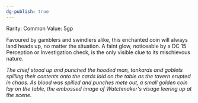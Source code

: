 ```yaml
---
dg-publish: true
---
```

Rarity: Common
Value: 5gp

Favoured by gamblers and swindlers alike, this enchanted coin will always land heads up, no matter the situation. A faint glow, noticeable by a DC 15 Perception or Investigation check, is the only visible clue to its mischievous nature.  

*The chief stood up and punched the hooded man, tankards and goblets spilling their contents onto the cards laid on the table as the tavern erupted in chaos. As blood was spilled and punches mete out, a small golden coin lay on the table, the embossed image of Watchmaker's visage leering up at the scene.*